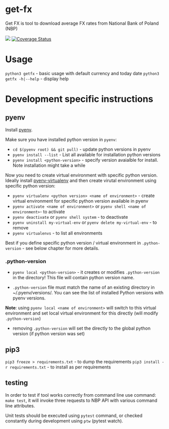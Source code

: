# get-fx

Get FX is tool to download average FX rates from National Bank of Poland (NBP)

![](https://github.com/kniklas/get-fx/workflows/build/badge.svg)
[![Coverage Status](https://coveralls.io/repos/github/kniklas/get-fx/badge.svg?branch=workflow&t=xgdvqo)](https://coveralls.io/github/kniklas/get-fx?branch=workflow)

# Usage

`python3 getfx` - basic usage with default currency and today date
`python3 getfx -h|--help` - display help


# Development specific instructions

## pyenv

Install [pyenv](https://github.com/pyenv/pyenv).

Make sure you have installed python version in `pyenv`:
* `cd $(pyenv root) && git pull)` - update python versions in pyenv
* `pyenv install --list` - List all available for installation python versions
* `pyenv install <python-version>` - specify version avaialble for install. Note installation might take a while

Now you need to create virtual environment with specific python version.  Ideally install [pyenv-virtualenv](https://github.com/pyenv/pyenv-virtualenv) and then create virutal environment using specific python version:
* `pyenv virtualenv <python version> <name of environment>` - create virtual environment for specific python version available in pyenv
*  `pyenv activate <name of environment>` or `pyenv shell <name of environment>`- to activate
*  `pyenv deactivate` or `pyenv shell system` - to deactivate
*  `pyenv uninstall my-virtual-env` or `pyenv delete my-virtual-env` - to
   remove
* `pyenv virtualenvs` - to list all environments

Best if you define specific python version / virtual environment in `.python-version` - see below chapter for more details.


### .python-version

* `pyenv local <python-version>` - it creates or modifies `.python-version` in the directory! This file will contain python version name.

* `.python-version` file must match the name of an existing directory in ~/.pyenv/versions/. You can see the list of installed Python versions with pyenv versions.

**Note**: using `pyenv local <name of environment>` will switch to this virtual environment and set local virtual environment for this directly (will modify `.python-version`)

* removing `.python-version` will set the directly to the global python version (if python version was set)


## pip3

`pip3 freeze > requirements.txt` - to dump the requirements
`pip3 install -r requirements.txt` - to install as per requirements


## testing

In order to test if tool works correctly from command line use command: `make
test`, it will invoke three requests to NBP API with various command line
attributes.

Unit tests should be executed using `pytest` command, or checked constantly
during development using `ptw` (pytest watch).
